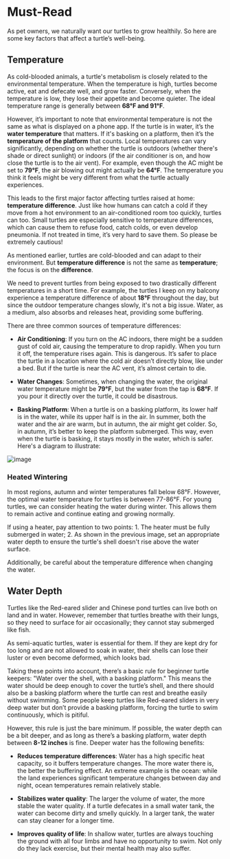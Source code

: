 # Must-Read

As pet owners, we naturally want our turtles to grow healthily. So here are some key factors that affect a turtle’s well-being.

## Temperature

As cold-blooded animals, a turtle's metabolism is closely related to the environmental temperature. When the temperature is high, turtles become active, eat and defecate well, and grow faster. Conversely, when the temperature is low, they lose their appetite and become quieter. The ideal temperature range is generally between **68°F and 91°F**.

However, it’s important to note that environmental temperature is not the same as what is displayed on a phone app. If the turtle is in water, it’s the **water temperature** that matters. If it's basking on a platform, then it’s the **temperature of the platform** that counts. Local temperatures can vary significantly, depending on whether the turtle is outdoors (whether there's shade or direct sunlight) or indoors (if the air conditioner is on, and how close the turtle is to the air vent). For example, even though the AC might be set to **79°F**, the air blowing out might actually be **64°F**. The temperature you think it feels might be very different from what the turtle actually experiences.

This leads to the first major factor affecting turtles raised at home: **temperature difference**. Just like how humans can catch a cold if they move from a hot environment to an air-conditioned room too quickly, turtles can too. Small turtles are especially sensitive to temperature differences, which can cause them to refuse food, catch colds, or even develop pneumonia. If not treated in time, it’s very hard to save them. So please be extremely cautious!

As mentioned earlier, turtles are cold-blooded and can adapt to their environment. But **temperature difference** is not the same as **temperature**; the focus is on the **difference**.

We need to prevent turtles from being exposed to two drastically different temperatures in a short time. For example, the turtles I keep on my balcony experience a temperature difference of about **18°F** throughout the day, but since the outdoor temperature changes slowly, it's not a big issue. Water, as a medium, also absorbs and releases heat, providing some buffering.

There are three common sources of temperature differences:

- **Air Conditioning**: If you turn on the AC indoors, there might be a sudden gust of cold air, causing the temperature to drop rapidly. When you turn it off, the temperature rises again. This is dangerous. It’s safer to place the turtle in a location where the cold air doesn’t directly blow, like under a bed. But if the turtle is near the AC vent, it’s almost certain to die.

- **Water Changes**: Sometimes, when changing the water, the original water temperature might be **79°F**, but the water from the tap is **68°F**. If you pour it directly over the turtle, it could be disastrous.

- **Basking Platform**: When a turtle is on a basking platform, its lower half is in the water, while its upper half is in the air. In summer, both the water and the air are warm, but in autumn, the air might get colder. So, in autumn, it’s better to keep the platform submerged. This way, even when the turtle is basking, it stays mostly in the water, which is safer. Here's a diagram to illustrate:

![image](https://github.com/user-attachments/assets/a8db0fd5-985b-4c51-8f94-b10c936d1389)

### Heated Wintering
In most regions, autumn and winter temperatures fall below 68°F. However, the optimal water temperature for turtles is between 77-86°F. For young turtles, we can consider heating the water during winter. This allows them to remain active and continue eating and growing normally.

If using a heater, pay attention to two points: 1. The heater must be fully submerged in water; 2. As shown in the previous image, set an appropriate water depth to ensure the turtle's shell doesn't rise above the water surface.

Additionally, be careful about the temperature difference when changing the water.

## Water Depth

Turtles like the Red-eared slider and Chinese pond turtles can live both on land and in water. However, remember that turtles breathe with their lungs, so they need to surface for air occasionally; they cannot stay submerged like fish.

As semi-aquatic turtles, water is essential for them. If they are kept dry for too long and are not allowed to soak in water, their shells can lose their luster or even become deformed, which looks bad.

Taking these points into account, there’s a basic rule for beginner turtle keepers: "Water over the shell, with a basking platform." This means the water should be deep enough to cover the turtle’s shell, and there should also be a basking platform where the turtle can rest and breathe easily without swimming. Some people keep turtles like Red-eared sliders in very deep water but don’t provide a basking platform, forcing the turtle to swim continuously, which is pitiful.

However, this rule is just the bare minimum. If possible, the water depth can be a bit deeper, and as long as there’s a basking platform, water depth between **8-12 inches** is fine. Deeper water has the following benefits:

- **Reduces temperature differences**: Water has a high specific heat capacity, so it buffers temperature changes. The more water there is, the better the buffering effect. An extreme example is the ocean: while the land experiences significant temperature changes between day and night, ocean temperatures remain relatively stable.

- **Stabilizes water quality**: The larger the volume of water, the more stable the water quality. If a turtle defecates in a small water tank, the water can become dirty and smelly quickly. In a larger tank, the water can stay cleaner for a longer time.

- **Improves quality of life**: In shallow water, turtles are always touching the ground with all four limbs and have no opportunity to swim. Not only do they lack exercise, but their mental health may also suffer.
